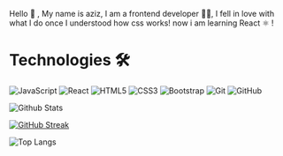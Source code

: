 
Hello 👋 , My name is aziz, I am a frontend developer 👨‍💻, I fell in love with what I do once I understood how css works! now i am learning React ⚛️  !



<h1>Technologies 🛠</h1

<!-- -->
![JavaScript](https://img.shields.io/badge/-JavaScript-black?style=flat-square&logo=javascript)
![React](https://img.shields.io/badge/-React-black?style=flat-square&logo=react)
![HTML5](https://img.shields.io/badge/-HTML5-E34F26?style=flat-square&logo=html5&logoColor=white)
![CSS3](https://img.shields.io/badge/-CSS3-1572B6?style=flat-square&logo=css3)
![Bootstrap](https://img.shields.io/badge/-Bootstrap-563D7C?style=flat-square&logo=bootstrap)
![Git](https://img.shields.io/badge/-Git-black?style=flat-square&logo=git)
![GitHub](https://img.shields.io/badge/-GitHub-181717?style=flat-square&logo=github)
<!-- -->
<!-- -->
![Github Stats](https://github-readme-stats.vercel.app/api?username=medAzizRezgui&count_private=true&show_icons=true&include_all_commits=true)


[![GitHub Streak](https://github-readme-streak-stats.herokuapp.com/?user=medAzizRezgui)](https://git.io/streak-stats)

![Top Langs](https://github-readme-stats.vercel.app/api/top-langs/?username=medAzizRezgui&hide=TeX&layout=compact)

